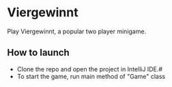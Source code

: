 # Viergewinnt

Play Viergewinnt, a popular two player minigame.

## How to launch

- Clone the repo and open the project in IntelliJ IDE.#
- To start the game, run main method of "Game" class